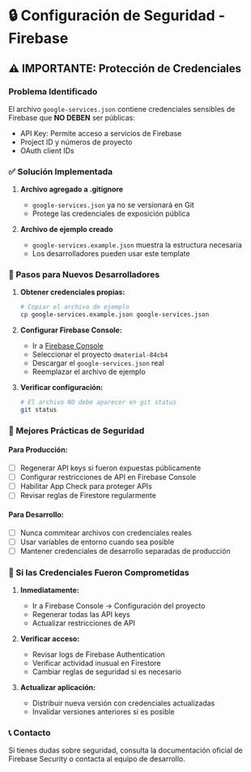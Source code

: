 # 🔒 Configuración de Seguridad - Firebase

## ⚠️ IMPORTANTE: Protección de Credenciales

### Problema Identificado
El archivo `google-services.json` contiene credenciales sensibles de Firebase que **NO DEBEN** ser públicas:
- API Key: Permite acceso a servicios de Firebase
- Project ID y números de proyecto
- OAuth client IDs

### ✅ Solución Implementada

1. **Archivo agregado a .gitignore**
   - `google-services.json` ya no se versionará en Git
   - Protege las credenciales de exposición pública

2. **Archivo de ejemplo creado**
   - `google-services.example.json` muestra la estructura necesaria
   - Los desarrolladores pueden usar este template

### 🚀 Pasos para Nuevos Desarrolladores

1. **Obtener credenciales propias:**
   ```bash
   # Copiar el archivo de ejemplo
   cp google-services.example.json google-services.json
   ```

2. **Configurar Firebase Console:**
   - Ir a [Firebase Console](https://console.firebase.google.com/)
   - Seleccionar el proyecto `dmaterial-84cb4`
   - Descargar el `google-services.json` real
   - Reemplazar el archivo de ejemplo

3. **Verificar configuración:**
   ```bash
   # El archivo NO debe aparecer en git status
   git status
   ```

### 🔐 Mejores Prácticas de Seguridad

#### Para Producción:
- [ ] Regenerar API keys si fueron expuestas públicamente
- [ ] Configurar restricciones de API en Firebase Console
- [ ] Habilitar App Check para proteger APIs
- [ ] Revisar reglas de Firestore regularmente

#### Para Desarrollo:
- [ ] Nunca commitear archivos con credenciales reales
- [ ] Usar variables de entorno cuando sea posible
- [ ] Mantener credenciales de desarrollo separadas de producción

### 🚨 Si las Credenciales Fueron Comprometidas

1. **Inmediatamente:**
   - Ir a Firebase Console → Configuración del proyecto
   - Regenerar todas las API keys
   - Actualizar restricciones de API

2. **Verificar acceso:**
   - Revisar logs de Firebase Authentication
   - Verificar actividad inusual en Firestore
   - Cambiar reglas de seguridad si es necesario

3. **Actualizar aplicación:**
   - Distribuir nueva versión con credenciales actualizadas
   - Invalidar versiones anteriores si es posible

### 📞 Contacto
Si tienes dudas sobre seguridad, consulta la documentación oficial de Firebase Security o contacta al equipo de desarrollo.